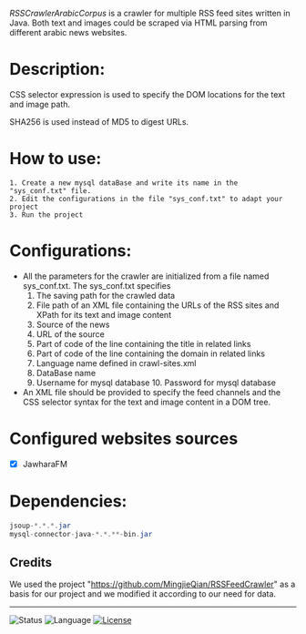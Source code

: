 *RSSCrawlerArabicCorpus* is a crawler for multiple RSS feed sites written in Java. Both text and images could be scraped via HTML parsing from different arabic news websites.

# Description:
CSS selector expression is used to specify the DOM locations for the text and image path.

SHA256 is used instead of MD5 to digest URLs.
# How to use:
    1. Create a new mysql dataBase and write its name in the "sys_conf.txt" file.
	2. Edit the configurations in the file "sys_conf.txt" to adapt your project
	3. Run the project
# Configurations:
* All the parameters for the crawler are initialized from a file named sys_conf.txt. The sys_conf.txt specifies
	1. The saving path for the crawled data
	2. File path of an XML file containing the URLs of the RSS sites and XPath for its text and image content
	3. Source of the news
	4. URL of the source
	5. Part of code of the line containing the title in related links
	6. Part of code of the line containing the domain in related links
	7. Language name defined in crawl-sites.xml
	8. DataBase name
	9. Username for mysql database
      10. Password for mysql database
* An XML file should be provided to specify the feed channels and the CSS selector syntax for the text and image content in a DOM tree.

# Configured websites sources
- [x] JawharaFM

# Dependencies:
```java
jsoup-*.*.*.jar
mysql-connector-java-*.*.**-bin.jar
```
## Credits
We used the project "https://github.com/MingjieQian/RSSFeedCrawler" as a basis for our project and we modified it according to our need for data.

---
![Status](https://img.shields.io/badge/status-beta-orange.svg)
![Language](https://img.shields.io/badge/language-Java-brightgreen.svg)
[![License](https://img.shields.io/badge/license-Apache%202.0-blue.svg)](https://opensource.org/licenses/Apache-2.0)
